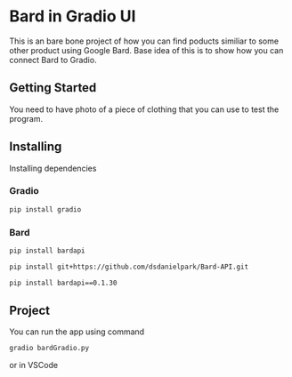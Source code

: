 # Bard in Gradio UI

This is an bare bone project of how you can find poducts similiar to some other product using Google Bard. 
Base idea of this is to show how you can connect Bard to Gradio.

## Getting Started

You need to have photo of a piece of clothing that you can use to test the program.

## Installing
Installing dependencies
### Gradio
```bash
pip install gradio
```
### Bard

```bash
pip install bardapi
```
```bash
pip install git+https://github.com/dsdanielpark/Bard-API.git
```
```bash
pip install bardapi==0.1.30
```
## Project
You can run the app using command
```bash
gradio bardGradio.py
```
or in VSCode
